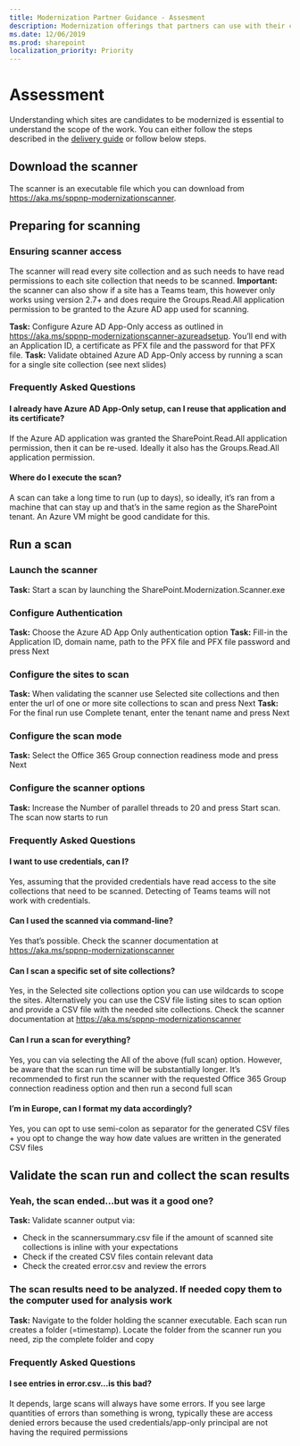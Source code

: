 ```yaml
---
title: Modernization Partner Guidance - Assesment
description: Modernization offerings that partners can use with their customers - assessment step
ms.date: 12/06/2019
ms.prod: sharepoint
localization_priority: Priority
---
```


# Assessment

Understanding which sites are candidates to be modernized is essential to understand the scope of the work. You can either follow the steps described in the [delivery guide](https://github.com/SharePoint/sp-dev-modernization/blob/dev/Modernization%20partner%20guidance/Microsoft%20Teamwork%20Transformation%20Delivery%20Guide.pptx?raw=true) or follow below steps.

## Download the scanner

The scanner is an executable file which you can download from https://aka.ms/sppnp-modernizationscanner.

## Preparing for scanning

### Ensuring scanner access

The scanner will read every site collection and as such needs to have read permissions to each site collection that needs to be scanned. **Important:** the scanner can also show if a site has a Teams team, this however only works using version 2.7+ and does require the Groups.Read.All application permission to be granted to the Azure AD app used for scanning.

**Task:** Configure Azure AD App-Only access as outlined in https://aka.ms/sppnp-modernizationscanner-azureadsetup. You’ll end with an Application ID, a certificate as PFX file and the password for that PFX file.
**Task:** Validate obtained Azure AD App-Only access by running a scan for a single site collection (see next slides)

### Frequently Asked Questions

#### I already have Azure AD App-Only setup, can I reuse that application and its certificate?

If the Azure AD application was granted the SharePoint.Read.All application permission, then it can be re-used. Ideally it also has the Groups.Read.All application permission.

#### Where do I execute the scan?

A scan can take a long time to run (up to days), so ideally, it’s ran from a machine that can stay up and that’s in the same region as the SharePoint tenant. An Azure VM might be good candidate for this.

## Run a scan

### Launch the scanner

**Task:** Start a scan by launching the SharePoint.Modernization.Scanner.exe

### Configure Authentication

**Task:** Choose the Azure AD App Only authentication option
**Task:** Fill-in the Application ID, domain name, path to the PFX file and PFX file password and press Next

### Configure the sites to scan

**Task:** When validating the scanner use Selected site collections and then enter the url of one or more site collections to scan and press Next
**Task:** For the final run use Complete tenant, enter the tenant name and press Next

### Configure the scan mode

**Task:** Select the Office 365 Group connection readiness mode and press Next

### Configure the scanner options

**Task:** Increase the Number of parallel threads to 20 and press Start scan. The scan now starts to run

### Frequently Asked Questions

#### I want to use credentials, can I?

Yes, assuming that the provided credentials have read access to the site collections that need to be scanned. Detecting of Teams teams will not work with credentials.

#### Can I used the scanned via command-line?

Yes that’s possible. Check the scanner documentation at https://aka.ms/sppnp-modernizationscanner 

#### Can I scan a specific set of site collections?

Yes, in the Selected site collections option you can use wildcards to scope the sites. Alternatively you can use the CSV file listing sites to scan option and provide a CSV file with the needed site collections. Check the scanner documentation at https://aka.ms/sppnp-modernizationscanner 

#### Can I run a scan for everything?

Yes, you can via selecting the All of the above (full scan) option. However, be aware that the scan run time will be substantially longer. It’s recommended to first run the scanner with the requested Office 365 Group connection readiness option and then run a second full scan

#### I’m in Europe, can I format my data accordingly?

Yes, you can opt to use semi-colon as separator for the generated CSV files + you opt to change the way how date values are written in the generated CSV files

## Validate the scan run and collect the scan results

### Yeah, the scan ended…but was it a good one?

**Task:** Validate scanner output via:

- Check in the scannersummary.csv file if the amount of scanned site collections is inline with your expectations
- Check if the created CSV files contain relevant data
- Check the created error.csv and review the errors

### The scan results need to be analyzed. If needed copy them to the computer used for analysis work 

**Task:** Navigate to the folder holding the scanner executable. Each scan run creates a folder (=timestamp). Locate the folder from the scanner run you need, zip the complete folder and copy

### Frequently Asked Questions

#### I see entries in error.csv…is this bad?

It depends, large scans will always have some errors. If you see large quantities of errors than something is wrong, typically these are access denied errors because the used credentials/app-only principal are not having the required permissions
